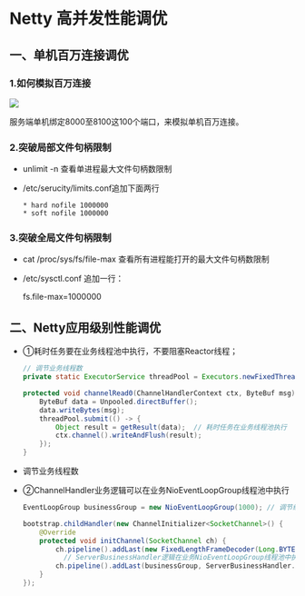 # Netty 高并发性能调优

## 一、单机百万连接调优

### 1.如何模拟百万连接

![](https://alvin-jay.oss-cn-hangzhou.aliyuncs.com/middleware/netty/Netty%20perf.jpg)

服务端单机绑定8000至8100这100个端口，来模拟单机百万连接。

### 2.突破局部文件句柄限制

- unlimit -n 查看单进程最大文件句柄数限制

- /etc/serucity/limits.conf追加下面两行

  ```
  * hard nofile 1000000
  * soft nofile 1000000
  ```

### 3.突破全局文件句柄限制

- cat /proc/sys/fs/file-max 查看所有进程能打开的最大文件句柄数限制

- /etc/sysctl.conf 追加一行：

  fs.file-max=1000000

## 二、Netty应用级别性能调优

- ①耗时任务要在业务线程池中执行，不要阻塞Reactor线程；

  ```java
  // 调节业务线程数
  private static ExecutorService threadPool = Executors.newFixedThreadPool(1000);
  
  protected void channelRead0(ChannelHandlerContext ctx, ByteBuf msg) {
      ByteBuf data = Unpooled.directBuffer();
      data.writeBytes(msg);
      threadPool.submit(() -> {
          Object result = getResult(data);  // 耗时任务在业务线程池执行
          ctx.channel().writeAndFlush(result);
      });
  }
  ```

- 调节业务线程数

- ②ChannelHandler业务逻辑可以在业务NioEventLoopGroup线程池中执行

  ```java
  EventLoopGroup businessGroup = new NioEventLoopGroup(1000); // 调节线程数
  
  bootstrap.childHandler(new ChannelInitializer<SocketChannel>() {
      @Override
      protected void initChannel(SocketChannel ch) {
          ch.pipeline().addLast(new FixedLengthFrameDecoder(Long.BYTES));
        	// ServerBusinessHandler逻辑在业务NioEventLoopGroup线程池中执行
          ch.pipeline().addLast(businessGroup, ServerBusinessHandler.INSTANCE);
      }
  });
  ```